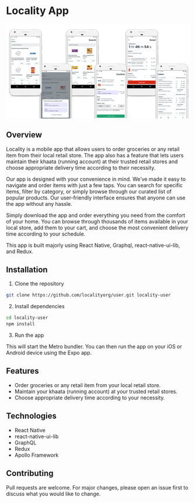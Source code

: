 # Locality App

<img src="./.github/images/screens.png" alt="Locality app screens"/>

## Overview

Locality is a mobile app that allows users to order groceries or any retail item from their local retail store. The app also has a feature that lets users maintain their khaata (running account) at their trusted retail stores and choose appropriate delivery time according to their necessity.

Our app is designed with your convenience in mind. We’ve made it easy to navigate and order items with just a few taps. You can search for specific items, filter by category, or simply browse through our curated list of popular products. Our user-friendly interface ensures that anyone can use the app without any hassle.

Simply download the app and order everything you need from the comfort of your home. You can browse through thousands of items available in your local store, add them to your cart, and choose the most convenient delivery time according to your schedule.

This app is built majorly using React Native, Graphql, react-native-ui-lib, and Redux.

## Installation

1. Clone the repository

```bash
git clone https://github.com/localityorg/user.git locality-user
```

2. Install dependencies

```bash
cd locality-user
npm install
```

3. Run the app

This will start the Metro bundler. You can then run the app on your iOS or Android device using the Expo app.

## Features

- Order groceries or any retail item from your local retail store.
- Maintain your khaata (running account) at your trusted retail stores.
- Choose appropriate delivery time according to your necessity.

## Technologies

- React Native
- react-native-ui-lib
- GraphQL
- Redux
- Apollo Framework

## Contributing

Pull requests are welcome. For major changes, please open an issue first to discuss what you would like to change.

